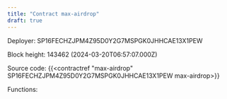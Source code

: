 ```yaml
---
title: "Contract max-airdrop"
draft: true
---
```

Deployer: SP16FECHZJPM4Z95D0Y2G7MSPGK0JHHCAE13X1PEW


 



Block height: 143462 (2024-03-20T06:57:07.000Z)

Source code: {{<contractref "max-airdrop" SP16FECHZJPM4Z95D0Y2G7MSPGK0JHHCAE13X1PEW max-airdrop>}}

Functions:


